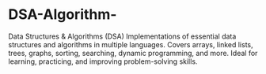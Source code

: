 # DSA-Algorithm-
Data Structures &amp; Algorithms (DSA) Implementations of essential data structures and algorithms in multiple languages. Covers arrays, linked lists, trees, graphs, sorting, searching, dynamic programming, and more. Ideal for learning, practicing, and improving problem-solving skills.
